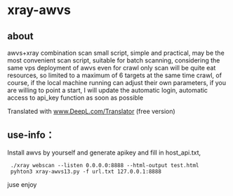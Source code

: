 # xray-awvs
## about
awvs+xray combination scan small script, simple and practical, may be the most convenient scan script, suitable for batch scanning, considering the same vps deployment of awvs even for crawl only scan will be quite eat resources, so limited to a maximum of 6 targets at the same time crawl, of course, if the local machine running can adjust their own parameters, if you are willing to point a start, I will update the automatic login, automatic access to api_key function as soon as possible

Translated with www.DeepL.com/Translator (free version)



## use-info：
Install awvs by yourself and generate apikey and fill in host_api.txt,

```
 ./xray webscan --listen 0.0.0.0:8888 --html-output test.html
 pyhton3 xray-awvs13.py -f url.txt 127.0.0.1:8888
```
juse enjoy

